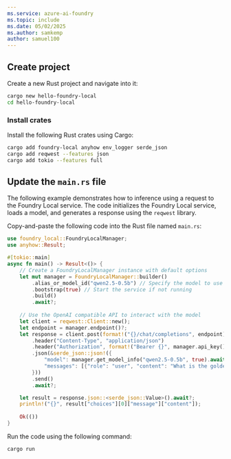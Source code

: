 ```yaml
---
ms.service: azure-ai-foundry
ms.topic: include
ms.date: 05/02/2025
ms.author: samkemp
author: samuel100
---
```


## Create project

Create a new Rust project and navigate into it:

```bash
cargo new hello-foundry-local
cd hello-foundry-local
```

### Install crates

Install the following Rust crates using Cargo:

```bash
cargo add foundry-local anyhow env_logger serde_json
cargo add reqwest --features json
cargo add tokio --features full
```

## Update the `main.rs` file

The following example demonstrates how to inference using a request to the Foundry Local service. The code initializes the Foundry Local service, loads a model, and generates a response using the `reqwest` library.

Copy-and-paste the following code into the Rust file named `main.rs`:

```rust
use foundry_local::FoundryLocalManager;
use anyhow::Result;

#[tokio::main]
async fn main() -> Result<()> {
    // Create a FoundryLocalManager instance with default options
    let mut manager = FoundryLocalManager::builder()
        .alias_or_model_id("qwen2.5-0.5b") // Specify the model to use   
        .bootstrap(true) // Start the service if not running
        .build()
        .await?;
    
    // Use the OpenAI compatible API to interact with the model
    let client = reqwest::Client::new();
    let endpoint = manager.endpoint()?;
    let response = client.post(format!("{}/chat/completions", endpoint))
        .header("Content-Type", "application/json")
        .header("Authorization", format!("Bearer {}", manager.api_key()))
        .json(&serde_json::json!({
            "model": manager.get_model_info("qwen2.5-0.5b", true).await?.id,
            "messages": [{"role": "user", "content": "What is the golden ratio?"}],
        }))
        .send()
        .await?;

    let result = response.json::<serde_json::Value>().await?;
    println!("{}", result["choices"][0]["message"]["content"]);
    
    Ok(())
}
```

Run the code using the following command:

```bash
cargo run
```

